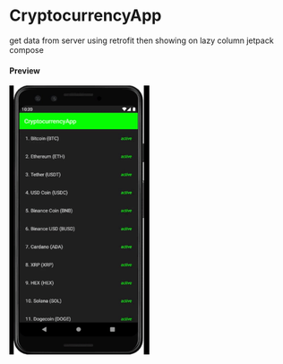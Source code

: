 # CryptocurrencyApp

get data from server using retrofit then showing on lazy column jetpack compose

#### Preview
<img src="https://github.com/bennyfajri/CryptocurrencyApp/blob/master/preview/2022-06-15%2010-20-36.gif" alt="drawing" width="250" height="480"/>
